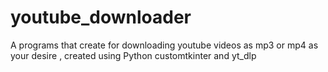 # youtube_downloader
A programs that create for downloading  youtube videos as mp3 or mp4 as your desire  , created using Python customtkinter and yt_dlp  
